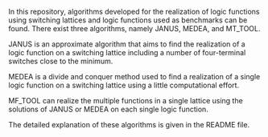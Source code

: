 In this repository, algorithms developed for the realization of logic functions using switching lattices and logic functions used as benchmarks can be found. There exist three algorithms, namely JANUS, MEDEA, and MT_TOOL. 

JANUS is an approximate algorithm that aims to find the realization of a logic function on a switching lattice including a number of four-terminal switches close to the minimum. 

MEDEA is a divide and conquer method used to find a realization of a single logic function on a switching lattice using a little computational effort. 

MF_TOOL can realize the multiple functions in a single lattice using the solutions of JANUS or MEDEA on each single logic function.

The detailed explanation of these algorithms is given in the README file.

